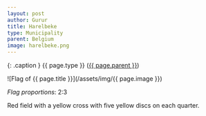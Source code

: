 ```yaml
---
layout: post
author: Gurur
title: Harelbeke
type: Municipality
parent: Belgium
image: harelbeke.png
---
```

{: .caption }
{{ page.type }} ([{{ page.parent }}](/2019/03/14/belgium.html))

![Flag of {{ page.title }}](/assets/img/{{ page.image }})

*Flag proportions*: 2:3

Red field with a yellow cross with five yellow discs on each quarter.